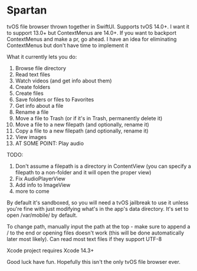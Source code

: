 # Spartan
tvOS file browser thrown together in SwiftUI. Supports tvOS 14.0+.
I want it to support 13.0+ but ContextMenus are 14.0+. If you want to backport ContextMenus and make a pr, go ahead.
I have an idea for eliminating ContextMenus but don't have time to implement it

What it currently lets you do:

1. Browse file directory
2. Read text files
3. Watch videos (and get info about them)
4. Create folders
5. Create files
6. Save folders or files to Favorites
7. Get info about a file
8. Rename a file
9. Move a file to Trash (or if it's in Trash, permanently delete it)
10. Move a file to a new filepath (and optionally, rename it)
11. Copy a file to a new filepath (and optionally, rename it)
12. View images
13. AT SOME POINT: Play audio

TODO:
1. Don't assume a filepath is a directory in ContentView (you can specify a filepath to a non-folder and it will open the proper view)
2. Fix AudioPlayerView
3. Add info to ImageView
4. more to come

By default it's sandboxed, so you will need a tvOS jailbreak to use it unless you're fine with just modifying what's in the app's data directory. It's set to open /var/mobile/ by default.

To change path, manually input the path at the top - make sure to append a / to the end or opening files doesn't work (this will be done automatically later most likely). Can read most text files if they support UTF-8

Xcode project requires Xcode 14.3+

Good luck have fun. Hopefully this isn't the only tvOS file browser ever.
